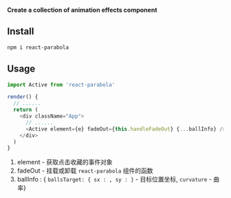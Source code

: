 **Create a collection of animation effects component**

## Install

```sh
npm i react-parabola
```

## Usage

```js
import Active from 'react-parabola'

render() {
  // ......
  return (
    <div className="App">
      // ......
      <Active element={e} fadeOut={this.handleFadeOut} {...ballInfo} />
    </div>
  )
}
```

1. element - 获取点击收藏的事件对象
2. fadeOut - 挂载或卸载 `react-parabola` 组件的函数
3. ballInfo : { `ballsTarget: { sx : , sy : }` - 目标位置坐标, `curvature` - 曲率}


